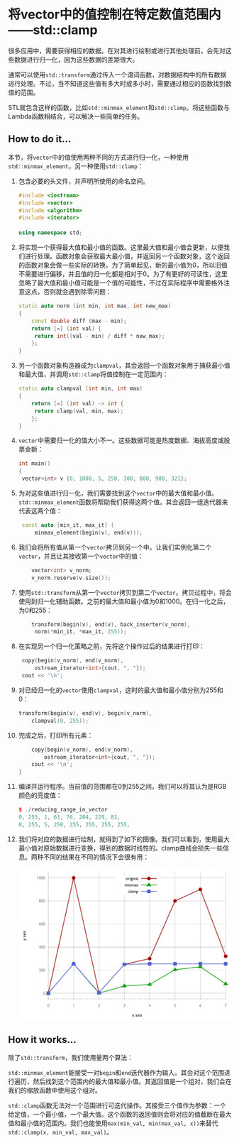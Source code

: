 # 将vector中的值控制在特定数值范围内——std::clamp

很多应用中，需要获得相应的数据。在对其进行绘制或进行其他处理前，会先对这些数据进行归一化，因为这些数据的差距很大。

通常可以使用`std::transform`通过传入一个谓词函数，对数据结构中的所有数据进行处理。不过，当不知道这些值有多大时或多小时，需要通过相应的函数找到数值的范围。

STL就包含这样的函数，比如`std::minmax_element`和`std::clamp`。将这些函数与Lambda函数相结合，可以解决一些简单的任务。

## How to do it...

本节，将`vector`中的值使用两种不同的方式进行归一化，一种使用`std::minmax_element`，另一种使用`std::clamp`：

1. 包含必要的头文件，并声明所使用的命名空间。

   ```c++
   #include <iostream>
   #include <vector>
   #include <algorithm>
   #include <iterator>

   using namespace std;
   ```

2. 将实现一个获得最大值和最小值的函数。这里最大值和最小值会更新，以便我们进行处理。函数对象会获取最大最小值，并返回另一个函数对象，这个返回的函数对象会做一些实际的转换。为了简单起见，新的最小值为0，所以旧值不需要进行偏移，并且值的归一化都是相对于0。为了有更好的可读性，这里忽略了最大值和最小值可能是一个值的可能性，不过在实际程序中需要格外注意这点，否则就会遇到除零问题：

   ```c++
   static auto norm (int min, int max, int new_max)
   {
       const double diff (max - min);
       return [=] (int val) {
       	return int((val - min) / diff * new_max);
       };
   }
   ```

3. 另一个函数对象构造器成为`clampval`，其会返回一个函数对象用于捕获最小值和最大值，并调用`std::clamp`将值控制在一定范围内：

   ```c++
   static auto clampval (int min, int max)
   {
       return [=] (int val) -> int {
       	return clamp(val, min, max);
       };
   }
   ```

4. `vector`中需要归一化的值大小不一。这些数据可能是热度数据、海拔高度或股票金额：

   ```c++
   int main()
   {
   	vector<int> v {0, 1000, 5, 250, 300, 800, 900, 321};
   ```

5. 为对这些值进行归一化，我们需要找到这个`vector`中的最大值和最小值。`std::minmax_element`函数将帮助我们获得这两个值。其会返回一组迭代器来代表这两个值：

   ```c++
   	const auto [min_it, max_it] (
   		minmax_element(begin(v), end(v)));
   ```

6. 我们会将所有值从第一个`vector`拷贝到另一个中。让我们实例化第二个`vector`，并且让其接收第一个`vector`中的值：

   ```c++
       vector<int> v_norm;
       v_norm.reserve(v.size());
   ```

7. 使用`std::transform`从第一个`vector`拷贝到第二个`vector`。拷贝过程中，将会使用到归一化辅助函数。之前的最大值和最小值为0和1000。在归一化之后，为0和255：

   ```c++
       transform(begin(v), end(v), back_inserter(v_norm),
       	norm(*min_it, *max_it, 255));
   ```

8. 在实现另一个归一化策略之前，先将这个操作过后的结果进行打印：

   ```c++
   	copy(begin(v_norm), end(v_norm),
   		ostream_iterator<int>{cout, ", "});
   	cout << '\n'; 
   ```

9. 对已经归一化的`vector`使用`clampval`，这时的最大值和最小值分别为255和0：

    ```c++
   	transform(begin(v), end(v), begin(v_norm),
   		clampval(0, 255));
    ```

10. 完成之后，打印所有元素：

    ```c++
    	copy(begin(v_norm), end(v_norm),
    		ostream_iterator<int>{cout, ", "});
    	cout << '\n';
    }	
    ```

11. 编译并运行程序。当前值的范围都在0到255之间，我们可以将其认为是RGB颜色的亮度值：

    ```c++
    $ ./reducing_range_in_vector
    0, 255, 1, 63, 76, 204, 229, 81,
    0, 255, 5, 250, 255, 255, 255, 255,
    ```

12. 我们将对应的数据进行绘制，就得到了如下的图像。我们可以看到，使用最大最小值对原始数据进行变换，得到的数据时线性的。clamp曲线会损失一些信息。两种不同的结果在不同的情况下会很有用：

    ![](../../images/chapter5/5-6-1.png)

## How it works...

除了`std::transform`，我们使用量两个算法：

`std::minmax_element`能接受一对`begin`和`end`迭代器作为输入。其会对这个范围进行遍历，然后找到这个范围内的最大值和最小值。其返回值是一个组对，我们会在我们的缩放函数中使用这个组对。

`std::clamp`函数无法对一个范围进行可迭代操作。其接受三个值作为参数：一个给定值，一个最小值，一个最大值。这个函数的返回值则会将对应的值截断在最大值和最小值的范围内。我们也能使用`max(min_val, min(max_val, x))`来替代` std::clamp(x, min_val, max_val) `。

